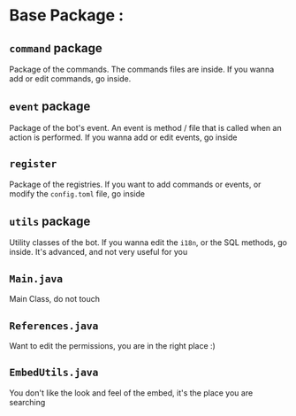 # Base Package :

## ``command`` package
Package of the commands. The commands files are inside. If you wanna add or edit commands, go inside.

## ``event`` package 
Package of the bot's event. An event is method / file that is called when an action is performed. If you wanna add or edit events, go inside

## ``register``
Package of the registries. If you want to add commands or events, or modify the ``config.toml`` file, go inside

## ``utils`` package
Utility classes of the bot. If you wanna edit the ``i18n``, or the SQL methods, go inside. It's advanced, and not very useful for you

## ``Main.java``
Main Class, do not touch

## ``References.java``
Want to edit the permissions, you are in the right place :)

## ``EmbedUtils.java``
You don't like the look and feel of the embed, it's the place you are searching
